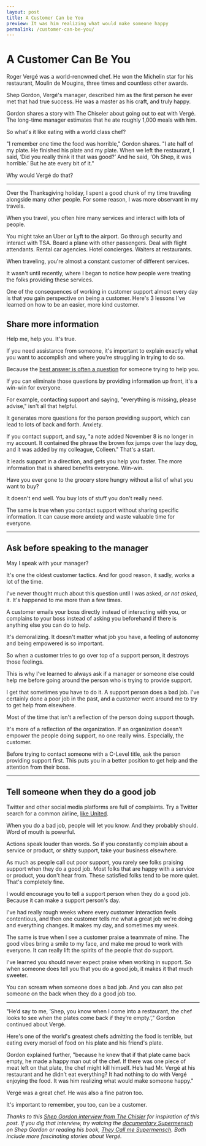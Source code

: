 ```yaml
---
layout: post
title: A Customer Can be You
preview: It was him realizing what would make someone happy
permalink: /customer-can-be-you/
---
```


# A Customer Can Be You

Roger Vergé was a world-renowned chef.  He won the Michelin star for his restaurant, Moulin de Mougins, three times and countless other awards. 

Shep Gordon, Vergé's manager, described him as the first person he ever met that had true success. He was a master as his craft, and truly happy. 

Gordon shares a story with The Chiseler about going out to eat with Vergé. The long-time manager estimates that he ate roughly 1,000 meals with him.

So what's it like eating with a world class chef? 

"I remember one time the food was horrible," Gordon shares. "I ate half of my plate. He finished his plate and my plate. When we left the restaurant, I said, ‘Did you really think it that was good?’ And he said, ‘Oh Shep, it was horrible.’ But he ate every bit of it." 

Why would Vergé do that? 

* * * 

Over the Thanksgiving holiday, I spent a good chunk of my time traveling alongside many other people. For some reason, I was more observant in my travels. 

When you travel, you often hire many services and interact with lots of people. 

You might take an Uber or Lyft to the airport. Go through security and interact with TSA. Board a plane with other passengers. Deal with flight attendants. Rental car agencies. Hotel concierges. Waiters at restaurants. 

When traveling, you're almost a constant customer of different services. 

It wasn't until recently, where I began to notice how people were treating the folks providing these services. 

One of the consequences of working in customer support almost every day is that you gain perspective on being a customer. Here's 3 lessons I've learned on how to be an easier, more kind customer. 

## Share more information 

Help me, help you. It's true.  

If you need assistance from someone, it's important to explain exactly what you want to accomplish and where you're struggling in trying to do so.

Because the [best answer is often a question](http://supportops.co/dont-be-a-robot-create-conversations/) for someone trying to help you.

If you can eliminate those questions by providing information up front, it's a win-win for everyone. 

For example, contacting support and saying, "everything is missing, please advise," isn't all that helpful. 

It generates more questions for the person providing support, which can lead to lots of back and forth. Anxiety. 

If you contact support, and say, "a note added November 8 is no longer in my account. It contained the phrase the brown fox jumps over the lazy dog, and it was added by my colleague, Colleen." That's a start. 

It leads support in a direction, and gets you help you faster. The more information that is shared benefits everyone. Win-win. 

Have you ever gone to the grocery store hungry without a list of what you want to buy? 

It doesn't end well. You buy lots of stuff you don't really need. 

The same is true when you contact support without sharing specific information. It can cause more anxiety and waste valuable time for everyone. 

* * * 

## Ask before speaking to the manager 

May I speak with your manager? 

It's one the oldest customer tactics. And for good reason, it sadly, works a lot of the time. 

I've never thought much about this question until I was asked, *or not asked*, it. It's happened to me more than a few times. 

A customer emails your boss directly instead of interacting with you, or complains to your boss instead of asking you beforehand if there is anything else you can do to help. 

It's demoralizing. It doesn't matter what job you have, a feeling of autonomy and being empowered is so important. 

So when a customer tries to go over top of a support person, it destroys those feelings. 

This is why I've learned to always ask if a manager or someone else could help me before going around the person who is trying to provide support. 

I get that sometimes you have to do it. A support person does a bad job. I've certainly done a poor job in the past, and a customer went around me to try to get help from elsewhere. 

Most of the time that isn't a reflection of the person doing support though. 

It's more of a reflection of the organization. If an organization doesn't empower the people doing support, no one really wins. Especially, the customer. 

Before trying to contact someone with a C-Level title, ask the person providing support first. This puts you in a better position to get help and the attention from their boss.  

* * * 

## Tell someone when they do a good job

Twitter and other social media platforms are full of complaints. Try a Twitter search for a common airline, [like United](https://twitter.com/united/with_replies). 

When you do a bad job, people will let you know. And they probably should. Word of mouth is powerful. 

Actions speak louder than words. So if you constantly complain about a service or product, or shitty support, take your business elsewhere. 

As much as people call out poor support, you rarely see folks praising support when they do a good job. Most folks that are happy with a service or product, you don't hear from. These satisfied folks tend to be more quiet. That's completely fine. 

I would encourage you to tell a support person when they do a good job. Because it can make a support person's day. 

I've had really rough weeks where every customer interaction feels contentious, and then one customer tells me what a great job we're doing and everything changes. It makes my day, and sometimes my week. 

The same is true when I see a customer praise a teammate of mine. The good vibes bring a smile to my face, and make me proud to work with everyone. It can really lift the spirits of the people that do support. 

I've learned you should never expect praise when working in support. So when someone does tell you that you do a good job, it makes it that much sweeter. 

You can scream when someone does a bad job. And you can also pat someone on the back when they do a good job too. 

* * * 

"He’d say to me, ‘Shep, you know when I come into a restaurant, the chef looks to see when the plates come back if they’re empty.’," Gordon continued about Vergé. 

Here's one of the world's greatest chefs admitting the food is terrible, but eating every morsel of food on his plate and his friend's plate. 

Gordon explained further, "because he knew that if that plate came back empty, he made a happy man out of the chef. If there was one piece of meat left on that plate, the chef might kill himself. He’s had Mr. Vergé at his restaurant and he didn’t eat everything? It had nothing to do with Vergé enjoying the food. It was him realizing what would make someone happy." 

Vergé was a great chef. He was also a fine patron too. 

It's important to remember, you too, can be a customer. 

*Thanks to this [Shep Gordon interview from The Chisler](http://chiseler.org/post/145157416821/life-after-supermensch-an-interview-with-shep) for inspiration of this post. If you dig that interview, try watcing the [documentary Supermensch](https://dvd.netflix.com/Movie/Supermensch-The-Legend-of-Shep-Gordon/70292993) on Shep Gordon or reading his book, [They Call me Supermensch](https://www.amazon.com/They-Call-Supermensch-Backstage-Rock-2019n-2019Roll-ebook/dp/B00MMFN8QY). Both include more fascinating stories about Vergé.* 

















